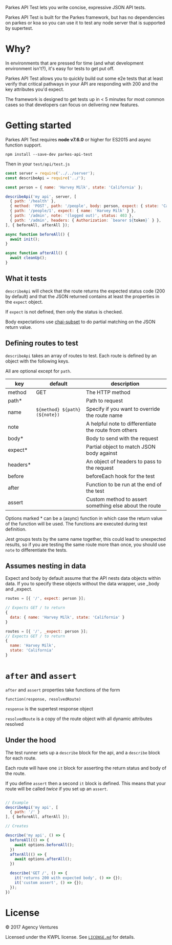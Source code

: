 Parkes API Test lets you write concise, expressive JSON API tests.

Parkes API Test is built for the Parkes framework, but has no dependencies on
parkes or koa so you can use it to test any node server that is supported by
supertest.

# Why?

In environments that are pressed for time (and what development environment isn't?),
it's easy for tests to get put off.

Parkes API Test allows you to quickly build out some e2e tests that at least verify
that critical pathways in your API are responding with 200 and the key attributes
you'd expect.

The framework is designed to get tests up in < 5 minutes for most common cases
so that developers can focus on delivering new features.

# Getting started

Parkes API Test requires **node v7.6.0** or higher for ES2015 and async function support.

```
npm install --save-dev parkes-api-test
```

Then in your `test/api/test.js`

```js
const server = require('../../server');
const describeApi = require('../');

const person = { name: 'Harvey Milk', state: 'California' };

describeApi('my api', server, [
  { path: '/health' },
  { method: 'POST', path: '/people', body: person, expect: { state: 'California' } },
  { path: '/people/1', expect: { name: 'Harvey Milk' } },
  { path: '/admin', note: '(logged out)', status: 403 },
  { path: '/admin', headers: { Authorization: `bearer ${token}` } },
], { beforeAll, afterAll });

async function beforeAll() {
  await init();
}

async function afterAll() {
  await cleanUp();
}
```

## What it tests
`describeApi` will check that the route returns the expected status code (200 by default)
and that the JSON returned contains at least the properties in the `expect` object.

If `expect` is not defined, then only the status is checked.

Body expectations use [chai-subset](https://github.com/debitoor/chai-subset) to
do partial matching on the JSON return value.

## Defining routes to test
`describeApi` takes an array of routes to test. Each route is defined by an object
with the following keys.

All are optional except for `path`.

| key | default | description |
| --- | --- | ---- |
| method | GET | The HTTP method |
| path* | | Path to request |
| name | `${method} ${path} (${note})` | Specify if you want to override the route name |
| note | | A helpful note to differentiate the route from others |
| body* | | Body to send with the request |
| expect* | | Partial object to match JSON body against |
| headers* | | An object of headers to pass to the request |
| before | | beforeEach hook for the test |
| after | | Function to be run at the end of the test |
| assert | | Custom method to assert something else about the route |

Options marked * can be a (async) function in which case the return value of the function
will be used. The functions are executed during test definition.

Jest groups tests by the same name together, this could lead to unexpected results, so
if you are testing the same route more than once, you should use `note` to differentiate
the tests.

## Assumes nesting in data
Expect and body by default assume that the API nests data objects within data.
If you to specify these objects without the data wrapper, use \_body and \_expect.

```js
routes = [{ '/', expect: person }];

// Expects GET / to return
{
  data: { name: 'Harvey Milk', state: 'California' }
}

routes = [{ '/', _expect: person }];
// Expects GET / to return
{
  name: 'Harvey Milk',
  state: 'California'
}

```

# `after` and `assert`
`after` and `assert` properties take functions of the form

`function(response, resolvedRoute)`

`response` is the supertest response object

`resolvedRoute` is a copy of the route object with all dynamic attributes resolved




## Under the hood

The test runner sets up a `describe` block for the api, and a `describe` block for
each route.

Each route will have one `it` block for asserting the return status and body of
the route.

If you define `assert` then a second `it` block is defined.
This means that your route will be called _twice_ if you set up an `assert`.

```js

// Example
describeApi('my api', [
  { path: '/' }
], { beforeAll, afterAll });

// Creates

describe('my api', () => {
  beforeAll(() => {
    await options.beforeAll();
  })
  afterAll(() => {
    await options.afterAll();
  })

  describe('GET /', () => {
    it('returns 200 with expected body', () => {});
    it('custom assert', () => {});
  });
})
```

# License

© 2017 Agency Ventures

Licensed under the KWPL license.  See [`LICENSE.md`](https://github.com/raisely/parkes-api-test/blob/master/LICENSE) for details.
